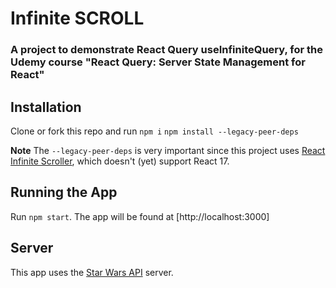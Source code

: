 # Infinite SCROLL

### A project to demonstrate React Query useInfiniteQuery, for the Udemy course "React Query: Server State Management for React"

## Installation

Clone or fork this repo and run `npm i`
`npm install --legacy-peer-deps`

**Note** The `--legacy-peer-deps` is very important since this project uses [React Infinite Scroller](https://www.npmjs.com/package/react-infinite-scroller), which doesn't (yet) support React 17.

## Running the App

Run `npm start`. The app will be found at [http://localhost:3000]

## Server

This app uses the [Star Wars API](https://swapi.dev/) server.
